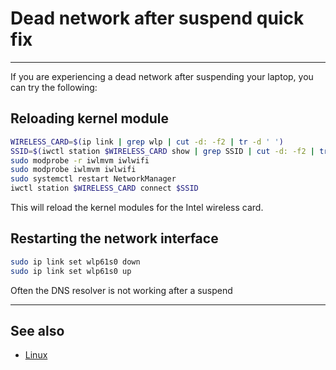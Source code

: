 # Dead network after suspend quick fix

***

If you are experiencing a dead network after suspending your laptop, you can try the following:

## Reloading kernel module

```bash
WIRELESS_CARD=$(ip link | grep wlp | cut -d: -f2 | tr -d ' ')
SSID=$(iwctl station $WIRELESS_CARD show | grep SSID | cut -d: -f2 | tr -d ' ')
sudo modprobe -r iwlmvm iwlwifi 
sudo modprobe iwlmvm iwlwifi
sudo systemctl restart NetworkManager
iwctl station $WIRELESS_CARD connect $SSID
```

This will reload the kernel modules for the Intel wireless card.

## Restarting the network interface

```bash
sudo ip link set wlp61s0 down
sudo ip link set wlp61s0 up
```

Often the DNS resolver is not working after a suspend

***
## See also 
- [Linux](Linux.md)